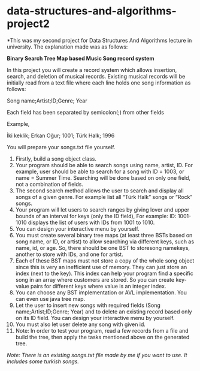 # data-structures-and-algorithms-project2


*This was my second project for Data Structures And Algorithms lecture in university. The explanation made was as follows:


**Binary Search Tree Map based Music Song record system**

  In this project you will create a record system which allows insertion, search, and deletion of musical
  records. Existing musical records will be initially read from a text file where each line holds one song
  information as follows: 
  
  Song name;Artist;ID;Genre; Year
  
Each field has been separated by semicolon(;) from other fields

Example, 

İki keklik; Erkan Oğur; 1001; Türk Halk; 1996

You will prepare your songs.txt file yourself. 

1. Firstly, build a song object class.
2. Your program should be able to search songs using name, artist, ID. For example, user should be 
able to search for a song with ID = 1003, or name = Summer Time. Searching will be done based 
on only one field, not a combination of fields.
3. The second search method allows the user to search and display all songs of a given genre. For 
example list all “Türk Halk” songs or “Rock” songs. 
4. Your program will let users to search ranges by giving lover and upper bounds of an interval for 
keys (only the ID field), For example: ID: 1001-1010 displays the list of users with IDs from 1001 
to 1010. 
5. You can design your interactive menu by yourself. 
6. You must create several binary tree maps (at least three BSTs based on song name, or ID, or artist) 
to allow searching via different keys, such as name, id, or age. So, there should be one BST to 
storesong namekeys, another to store with IDs, and one for artist. 
7. Each of these BST maps must not store a copy of the whole song object since this is very an 
inefficient use of memory. They can just store an index (next to the key). This index can help your 
program find a specific song in an array where customers are stored. So you can create key-value 
pairs for different keys where value is an integer index. 
8. You can choose any BST implementation or AVL implementation. You can even use java tree map.
9. Let the user to insert new songs with required fields (Song name;Artist;ID;Genre; Year) and to 
delete an existing record based only on its ID field. You can design your interactive menu by 
yourself. 
10. You must also let user delete any song with given id. 
11. Note: In order to test your program, read a few records from a file and build the tree, then apply 
the tasks mentioned above on the generated tree.

*Note: There is an existing songs.txt file made by me if you want to use. It includes some turkish songs.*
